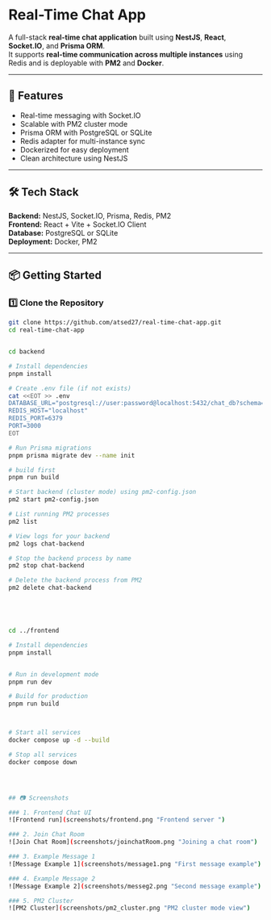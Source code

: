 # Real-Time Chat App

A full-stack **real-time chat application** built using **NestJS**, **React**, **Socket.IO**, and **Prisma ORM**.  
It supports **real-time communication across multiple instances** using Redis and is deployable with **PM2** and **Docker**.

---

## 🚀 Features

- Real-time messaging with Socket.IO  
- Scalable with PM2 cluster mode  
- Prisma ORM with PostgreSQL or SQLite  
- Redis adapter for multi-instance sync  
- Dockerized for easy deployment  
- Clean architecture using NestJS  

---

## 🛠️ Tech Stack

**Backend:** NestJS, Socket.IO, Prisma, Redis, PM2  
**Frontend:** React + Vite + Socket.IO Client  
**Database:** PostgreSQL or SQLite  
**Deployment:** Docker, PM2  

---

## 📦 Getting Started

### 1️⃣ Clone the Repository

```bash
git clone https://github.com/atsed27/real-time-chat-app.git
cd real-time-chat-app


cd backend

# Install dependencies
pnpm install

# Create .env file (if not exists)
cat <<EOT >> .env
DATABASE_URL="postgresql://user:password@localhost:5432/chat_db?schema=public"
REDIS_HOST="localhost"
REDIS_PORT=6379
PORT=3000
EOT

# Run Prisma migrations
pnpm prisma migrate dev --name init

# build first
pnpm run build

# Start backend (cluster mode) using pm2-config.json
pm2 start pm2-config.json

# List running PM2 processes
pm2 list

# View logs for your backend
pm2 logs chat-backend

# Stop the backend process by name
pm2 stop chat-backend

# Delete the backend process from PM2
pm2 delete chat-backend





cd ../frontend

# Install dependencies
pnpm install


# Run in development mode
pnpm run dev

# Build for production
pnpm run build



# Start all services
docker compose up -d --build

# Stop all services
docker compose down




## 📷 Screenshots

### 1. Frontend Chat UI
![Frontend run](screenshots/frontend.png "Frontend server ")

### 2. Join Chat Room
![Join Chat Room](screenshots/joinchatRoom.png "Joining a chat room")

### 3. Example Message 1
![Message Example 1](screenshots/message1.png "First message example")

### 4. Example Message 2
![Message Example 2](screenshots/messeg2.png "Second message example")

### 5. PM2 Cluster
![PM2 Cluster](screenshots/pm2_cluster.png "PM2 cluster mode view")

